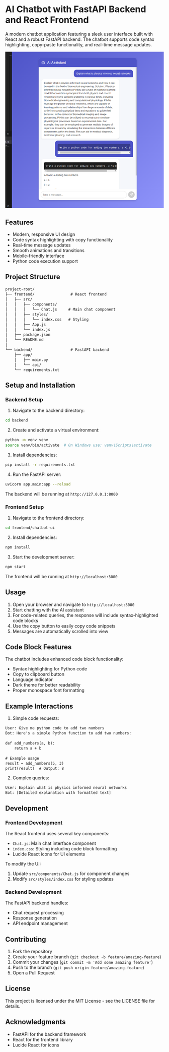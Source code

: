 # AI Chatbot with FastAPI Backend and React Frontend

A modern chatbot application featuring a sleek user interface built with React and a robust FastAPI backend. The chatbot supports code syntax highlighting, copy-paste functionality, and real-time message updates.

![Chatbot picture](working_screenshot.png)
## Features

- Modern, responsive UI design
- Code syntax highlighting with copy functionality
- Real-time message updates
- Smooth animations and transitions
- Mobile-friendly interface
- Python code execution support

## Project Structure

```
project-root/
├── frontend/                # React frontend
│   ├── src/
│   │   ├── components/
│   │   │   └── Chat.js     # Main chat component
│   │   ├── styles/
│   │   │   └── index.css   # Styling
│   │   ├── App.js
│   │   └── index.js
│   ├── package.json
│   └── README.md
│
└── backend/                 # FastAPI backend
    ├── app/
    │   ├── main.py
    │   └── api/
    └── requirements.txt
```

## Setup and Installation

### Backend Setup

1. Navigate to the backend directory:
```bash
cd backend
```

2. Create and activate a virtual environment:
```bash
python -m venv venv
source venv/bin/activate  # On Windows use: venv\Scripts\activate
```

3. Install dependencies:
```bash
pip install -r requirements.txt
```

4. Run the FastAPI server:
```bash
uvicorn app.main:app --reload
```

The backend will be running at `http://127.0.0.1:8000`

### Frontend Setup

1. Navigate to the frontend directory:
```bash
cd frontend/chatbot-ui
```

2. Install dependencies:
```bash
npm install
```

3. Start the development server:
```bash
npm start
```

The frontend will be running at `http://localhost:3000`

## Usage

1. Open your browser and navigate to `http://localhost:3000`
2. Start chatting with the AI assistant
3. For code-related queries, the response will include syntax-highlighted code blocks
4. Use the copy button to easily copy code snippets
5. Messages are automatically scrolled into view

## Code Block Features

The chatbot includes enhanced code block functionality:
- Syntax highlighting for Python code
- Copy to clipboard button
- Language indicator
- Dark theme for better readability
- Proper monospace font formatting


## Example Interactions

1. Simple code requests:
```
User: Give me python code to add two numbers
Bot: Here's a simple Python function to add two numbers:

def add_numbers(a, b):
    return a + b

# Example usage
result = add_numbers(5, 3)
print(result)  # Output: 8
```

2. Complex queries:
```
User: Explain what is physics informed neural networks
Bot: [Detailed explanation with formatted text]
```

## Development

### Frontend Development

The React frontend uses several key components:

- `Chat.js`: Main chat interface component
- `index.css`: Styling including code block formatting
- Lucide React icons for UI elements

To modify the UI:
1. Update `src/components/Chat.js` for component changes
2. Modify `src/styles/index.css` for styling updates

### Backend Development

The FastAPI backend handles:
- Chat request processing
- Response generation
- API endpoint management

## Contributing

1. Fork the repository
2. Create your feature branch (`git checkout -b feature/amazing-feature`)
3. Commit your changes (`git commit -m 'Add some amazing feature'`)
4. Push to the branch (`git push origin feature/amazing-feature`)
5. Open a Pull Request

## License

This project is licensed under the MIT License - see the LICENSE file for details.

## Acknowledgments

- FastAPI for the backend framework
- React for the frontend library
- Lucide React for icons
